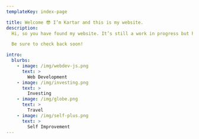 ```yaml
---
templateKey: index-page

title: Welcome 😎️ I’m Kartar and this is my website.
description:
  Hi, so you have found my website. It’s still a work in progress but here you are anyway. Take a look around, I’m still getting set up but there should be a few blog posts already. Hopefully you get a feel for what this is and why I’m doing it.

  Be sure to check back soon!

intro:
  blurbs:
    - image: /img/webdev-js.png
      text: >
        Web Development
    - image: /img/investing.png
      text: >
        Investing
    - image: /img/globe.png
      text: >
        Travel
    - image: /img/self-plus.png
      text: >
        Self Improvement
---
```

